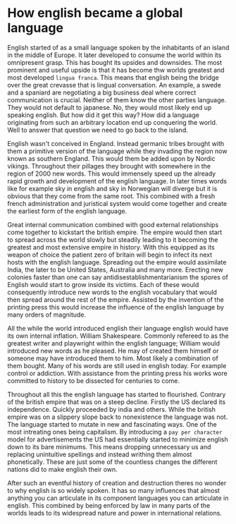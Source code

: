 # How english became a global language

English started of as a small language spoken by the inhabitants of an island in the middle of Europe. It later developed to consume the world within its omnipresent grasp. This has bought its upsides and downsides. The most prominent and useful upside is that it has become thw worlds greatest and most developed `lingua franca`. This means that english being the bridge over the great crevasse that is lingual conversation. An example, a swede and a spaniard are negotiating a big business deal where correct communication is crucial. Neither of them know the other parties language. They would not default to japanese. No, they would most likely end up speaking english. But how did it get this way? How did a language originating from such an arbitrary location end up conquering the world. Well to answer that question we need to go back to the island.

English wasn't conceived in England. Instead germanic tribes brought with them a primitive version of the language while they invading the region now known as southern England. This would them be added upon by Nordic vikings. Throughout their pillages they brought with somewhere in the region of 2000 new words. This would immensely speed up the already rapid growth and development of the english language. In later times words like for example sky in english and sky in Norwegian will diverge but it is obvious that they come from the same root. This combined with a fresh french administration and juristical system would come together and create the earliest form of the english language.

Great internal communication combined with good external relationships come together to kickstart the british empire. The empire would then start to spread across the world slowly but steadily leading to it becoming the greatest and most extensive empire in history. With this equipped as its weapon of choice the patient zero of britain will begin to infect its next hosts with the english language. Spreading out the empire would assimilate India, the later to be United States, Australia and many more. Erecting new colonies faster than one can say antidisestablishmentarianism the spores of English would start to grow inside its victims. Each of these would consequently introduce new words to the english vocabulary that would then spread around the rest of the empire. Assisted by the invention of the printing press this would increase the influence of the english language by many orders of magnitude.

All the while the world introduced english their language english would have its own internal inflation. William Shakespeare. Commonly refereed to as the greatest writer and playwright within the english language; William would introduced new words as he pleased. He may of created them himself or someone may have introduced them to him. Most likely a combination of them bought. Many of his words are still used in english today. For example control or addiction. With assistance from the printing press his works wore committed to history to be dissected for centuries to come.

Throughout all this the english language has started to flourished. Contrary of the british empire that was on a steep decline. Firstly the US declared its independence. Quickly proceeded by india and others. While the british empire was on a slippery slope back to nonexistence the language was not. The language started to mutate in new and fascinating ways. One of the most intreating ones being capitalism. By introducing a `pay per character` model for advertisements the US had essentially started to minimize english down to its bare minimums. This means dropping unnecessary us and replacing unintuitive spellings and instead writhing them almost phonetically. These are just some of the countless changes the different nations did to make english their own.

After such an eventful history of creation and destruction theres no wonder to why english is so widely spoken. It has so many influences that almost anything you can articulate in its component languages you can articulate in english. This combined by being enforced by law in many parts of the worlds leads to its widespread nature and power in international relations.
